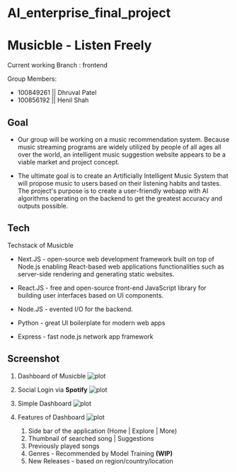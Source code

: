 # AI_enterprise_final_project
# Musicble - Listen Freely

Current working Branch : frontend

Group Members: 
* 100849261 || Dhruval Patel
* 100856192 || Henil Shah



## Goal 
- Our group will be working on a music recommendation system. Because music streaming programs are widely utilized by people of all ages all over the world, an intelligent music suggestion website appears to be a viable market and project concept.

- The ultimate goal is to create an Artificially Intelligent Music System that will propose music to users based on their listening habits and tastes. The project's purpose is to create a user-friendly webapp with AI algorithms operating on the backend to get the greatest accuracy and outputs possible.


## Tech
Techstack of Musicble

- Next.JS - open-source web development framework built on top of Node.js enabling React-based web applications functionalities such as server-side rendering and generating static websites.

- React.JS - free and open-source front-end JavaScript library for building user interfaces based on UI components.

- Node.JS - evented I/O for the backend.

- Python - great UI boilerplate for modern web apps

- Express - fast node.js network app framework


## Screenshot
1. Dashboard of Musicble
![plot](./screenshot/001-login-page.png)

2. Social Login via <b>Spotify</b>
![plot](./screenshot/002-spotify-social-login.png)

3. Simple Dashboard
![plot](./screenshot/003-dashboard.png)

4. Features of Dashboard
![plot](./screenshot/004-dashboard-featurea.png)
    1. Side bar of the application (Home | Explore | More)
    2. Thumbnail of searched song | Suggestions
    3. Previously played songs
    4. Genres - Recommended by Model Training <b>(WIP)</b>
    5. New Releases - based on region/country/location
